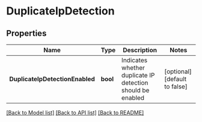 # DuplicateIpDetection

## Properties
Name | Type | Description | Notes
------------ | ------------- | ------------- | -------------
**DuplicateIpDetectionEnabled** | **bool** | Indicates whether duplicate IP detection should be enabled | [optional] [default to false]

[[Back to Model list]](../README.md#documentation-for-models) [[Back to API list]](../README.md#documentation-for-api-endpoints) [[Back to README]](../README.md)

